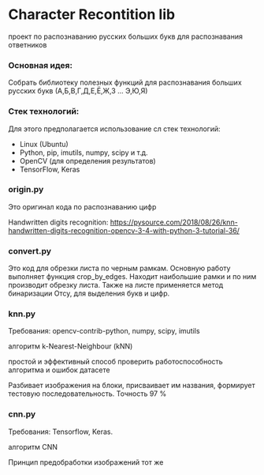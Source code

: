 # Character Recontition lib

проект по распознаванию русских больших букв для
распознавания ответников

### Основная идея:
Собрать библиотеку полезных функций для распознавания 
больших русских букв (А,Б,В,Г,Д,Е,Ё,Ж,З ... Э,Ю,Я)

### Стек технологий:

Для этого предполагается использование сл стек технологий:

* Linux (Ubuntu)
* Python, pip, imutils, numpy, scipy и т.д.
* OpenCV (для определения результатов)
* TensorFlow, Keras

### origin.py

Это оригинал кода по распознаванию цифр

Handwritten digits recognition: https://pysource.com/2018/08/26/knn-handwritten-digits-recognition-opencv-3-4-with-python-3-tutorial-36/

### convert.py

Это код для обрезки листа по черным рамкам. 
Основную работу выполняет функция crop_by_edges. 
Находит наибольшие рамки и по ним производит обрезку листа.
Также на листе применяется метод бинаризации Отсу, для 
выделения букв и цифр.

### knn.py

Требования: opencv-contrib-python, numpy, scipy, imutils

алгоритм k-Nearest-Neighbour (kNN)

простой и эффективный способ проверить работоспособность алгоритма и ошибок датасете

Разбивает изображения на блоки, присваивает им названия,
формирует тестовую последовательность.
Точность 97 %

### cnn.py

Требования: Tensorflow, Keras.

алгоритм CNN

Принцип предобработки изображений тот же



